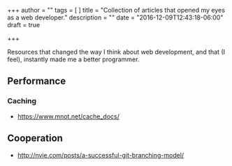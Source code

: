 +++
author = ""
tags = [
]
title = "Collection of articles that opened my eyes as a web developer."
description = ""
date = "2016-12-09T12:43:18-06:00"
draft = true

+++

Resources that changed the way I think about web development, and that (I feel), instantly made me a better programmer.

## Performance

### Caching
- https://www.mnot.net/cache_docs/

## Cooperation

- http://nvie.com/posts/a-successful-git-branching-model/
